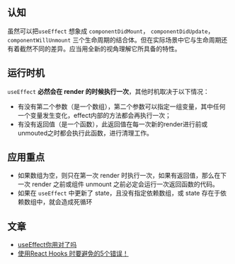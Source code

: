 ## 认知

虽然可以把`useEffect` 想象成 `componentDidMount`， `componentDidUpdate`，`componentWillUnmount` 三个生命周期的结合体。但在实际场景中它与生命周期还有着截然不同的差异。应当用全新的视角理解它所具备的特性。

## 运行时机

`useEffect` **必然会在 render 的时候执行一次**，其他时机取决于以下情况：

- 有没有第二个参数（是一个数组），第二个参数可以指定一组变量，其中任何一个变量发生变化，effect内部的方法都会再执行一次；
- 有没有返回值（是一个函数），此返回值在每一次新的render进行前或unmouted之时都会执行此函数，进行清理工作。

## 应用重点

- 如果数组为空，则只在第一次 render 时执行一次，如果有返回值，那么在下一次 render 之前或组件 unmount 之前必定会运行一次返回函数的代码。
- 如果在 `useEffect` 中更新了 state，且没有指定依赖数组，或 state 存在于依赖数组中，就会造成死循环









## 文章

- [useEffect你用对了吗](https://juejin.cn/post/6844904020948041741)
- [使用React Hooks 时要避免的5个错误！](https://juejin.cn/post/6937818396859826207)

